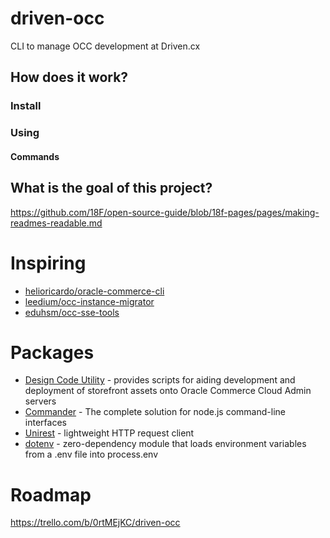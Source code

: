 # driven-occ
 CLI to manage OCC development at Driven.cx

## How does it work?
### Install
### Using
#### Commands
## What is the goal of this project?

https://github.com/18F/open-source-guide/blob/18f-pages/pages/making-readmes-readable.md

# Inspiring

- [helioricardo/oracle-commerce-cli](https://github.com/helioricardo/oracle-commerce-cli)
- [leedium/occ-instance-migrator](https://github.com/leedium/occ-instance-migrator)
- [eduhsm/occ-sse-tools](https://github.com/eduhsm/occ-sse-tools)

# Packages

- [Design Code Utility](https://github.com/oracle-commerce-cloud/Design-Code-Utility) - provides scripts for aiding development and deployment of storefront assets onto Oracle Commerce Cloud Admin servers
- [Commander](https://github.com/tj/commander.js) - The complete solution for node.js command-line interfaces
- [Unirest](https://github.com/Kong/unirest-nodejs) - lightweight HTTP request client
- [dotenv](https://github.com/motdotla/dotenv) - zero-dependency module that loads environment variables from a .env file into process.env


# Roadmap
https://trello.com/b/0rtMEjKC/driven-occ
